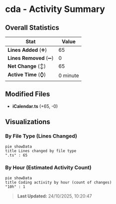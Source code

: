 # cda - Activity Summary 

## Overall Statistics

| Stat                   | Value                                                             |
| ---------------------- | ----------------------------------------------------------------- |
| **Lines Added** (➕)   | 65                                          |
| **Lines Removed** (➖) | 0                                        |
| **Net Change** (↕)    | 65                |
| **Active Time** (⌚)   | 0 minute |


## Modified Files
- **iCalendar.ts** (+65, -0)

## Visualizations

### By File Type (Lines Changed)

```mermaid
pie showData
title Lines changed by file type
".ts" : 65
```

### By Hour (Estimated Activity Count)

```mermaid
pie showData
title Coding activity by hour (count of changes)
"10h" : 1
```


> **Last Updated:** 24/10/2025, 10:20:47
